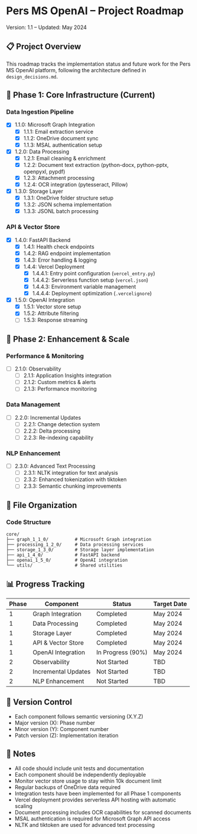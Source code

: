 # Pers MS OpenAI – Project Roadmap

Version: 1.1 – Updated: May 2024

## 📋 Project Overview

This roadmap tracks the implementation status and future work for the Pers MS OpenAI platform, following the architecture defined in `design_decisions.md`.

## 🎯 Phase 1: Core Infrastructure (Current)

### Data Ingestion Pipeline
- [x] 1.1.0: Microsoft Graph Integration
  - [x] 1.1.1: Email extraction service
  - [x] 1.1.2: OneDrive document sync
  - [x] 1.1.3: MSAL authentication setup

- [x] 1.2.0: Data Processing
  - [x] 1.2.1: Email cleaning & enrichment
  - [x] 1.2.2: Document text extraction (python-docx, python-pptx, openpyxl, pypdf)
  - [x] 1.2.3: Attachment processing
  - [x] 1.2.4: OCR integration (pytesseract, Pillow)

- [x] 1.3.0: Storage Layer
  - [x] 1.3.1: OneDrive folder structure setup
  - [x] 1.3.2: JSON schema implementation
  - [x] 1.3.3: JSONL batch processing

### API & Vector Store
- [x] 1.4.0: FastAPI Backend
  - [x] 1.4.1: Health check endpoints
  - [x] 1.4.2: RAG endpoint implementation
  - [x] 1.4.3: Error handling & logging
  - [x] 1.4.4: Vercel Deployment 
    - [x] 1.4.4.1: Entry point configuration (`vercel_entry.py`)
    - [x] 1.4.4.2: Serverless function setup (`vercel.json`)
    - [x] 1.4.4.3: Environment variable management
    - [x] 1.4.4.4: Deployment optimization (`.vercelignore`)

- [x] 1.5.0: OpenAI Integration
  - [x] 1.5.1: Vector store setup
  - [x] 1.5.2: Attribute filtering
  - [ ] 1.5.3: Response streaming

## 🎯 Phase 2: Enhancement & Scale

### Performance & Monitoring
- [ ] 2.1.0: Observability
  - [ ] 2.1.1: Application Insights integration
  - [ ] 2.1.2: Custom metrics & alerts
  - [ ] 2.1.3: Performance monitoring

### Data Management
- [ ] 2.2.0: Incremental Updates
  - [ ] 2.2.1: Change detection system
  - [ ] 2.2.2: Delta processing
  - [ ] 2.2.3: Re-indexing capability

### NLP Enhancement
- [ ] 2.3.0: Advanced Text Processing
  - [ ] 2.3.1: NLTK integration for text analysis
  - [ ] 2.3.2: Enhanced tokenization with tiktoken
  - [ ] 2.3.3: Semantic chunking improvements

## 📁 File Organization

### Code Structure
```
core/
├── graph_1_1_0/          # Microsoft Graph integration
├── processing_1_2_0/     # Data processing services
├── storage_1_3_0/        # Storage layer implementation
├── api_1_4_0/            # FastAPI backend
├── openai_1_5_0/         # OpenAI integration
└── utils/                # Shared utilities
```

## 📊 Progress Tracking

| Phase | Component | Status | Target Date |
|-------|-----------|---------|-------------|
| 1     | Graph Integration | Completed | May 2024 |
| 1     | Data Processing | Completed | May 2024 |
| 1     | Storage Layer | Completed | May 2024 |
| 1     | API & Vector Store | Completed | May 2024 |
| 1     | OpenAI Integration | In Progress (90%) | May 2024 |
| 2     | Observability | Not Started | TBD |
| 2     | Incremental Updates | Not Started | TBD |
| 2     | NLP Enhancement | Not Started | TBD |

## 🔄 Version Control

- Each component follows semantic versioning (X.Y.Z)
- Major version (X): Phase number
- Minor version (Y): Component number
- Patch version (Z): Implementation iteration

## 📝 Notes

- All code should include unit tests and documentation
- Each component should be independently deployable
- Monitor vector store usage to stay within 10k document limit
- Regular backups of OneDrive data required
- Integration tests have been implemented for all Phase 1 components
- Vercel deployment provides serverless API hosting with automatic scaling
- Document processing includes OCR capabilities for scanned documents
- MSAL authentication is required for Microsoft Graph API access
- NLTK and tiktoken are used for advanced text processing
